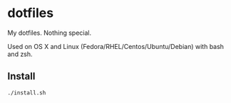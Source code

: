 # dotfiles

My dotfiles. Nothing special.

Used on OS X and Linux (Fedora/RHEL/Centos/Ubuntu/Debian) with bash and zsh.

## Install

```shell
./install.sh
```
